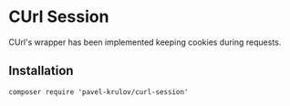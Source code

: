 #  CUrl Session  #

CUrl's wrapper has been implemented keeping cookies during requests.

## Installation ##

    composer require 'pavel-krulov/curl-session'
